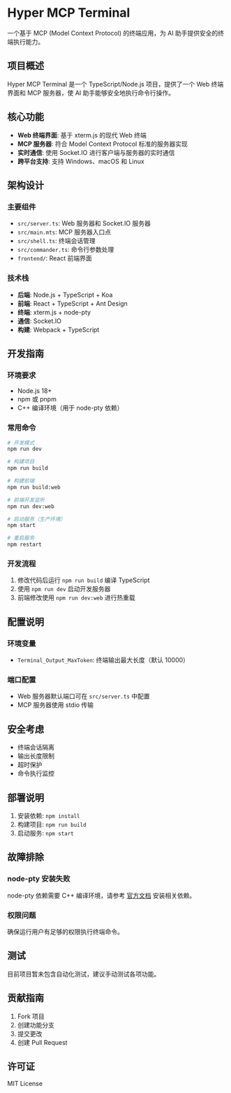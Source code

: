 # Hyper MCP Terminal

一个基于 MCP (Model Context Protocol) 的终端应用，为 AI 助手提供安全的终端执行能力。

## 项目概述

Hyper MCP Terminal 是一个 TypeScript/Node.js 项目，提供了一个 Web 终端界面和 MCP 服务器，使 AI 助手能够安全地执行命令行操作。

## 核心功能

- **Web 终端界面**: 基于 xterm.js 的现代 Web 终端
- **MCP 服务器**: 符合 Model Context Protocol 标准的服务器实现
- **实时通信**: 使用 Socket.IO 进行客户端与服务器的实时通信
- **跨平台支持**: 支持 Windows、macOS 和 Linux

## 架构设计

### 主要组件

- `src/server.ts`: Web 服务器和 Socket.IO 服务器
- `src/main.mts`: MCP 服务器入口点
- `src/shell.ts`: 终端会话管理
- `src/commander.ts`: 命令行参数处理
- `frontend/`: React 前端界面

### 技术栈

- **后端**: Node.js + TypeScript + Koa
- **前端**: React + TypeScript + Ant Design
- **终端**: xterm.js + node-pty
- **通信**: Socket.IO
- **构建**: Webpack + TypeScript

## 开发指南

### 环境要求

- Node.js 18+
- npm 或 pnpm
- C++ 编译环境（用于 node-pty 依赖）

### 常用命令

```bash
# 开发模式
npm run dev

# 构建项目
npm run build

# 构建前端
npm run build:web

# 前端开发监听
npm run dev:web

# 启动服务（生产环境）
npm start

# 重启服务
npm restart
```

### 开发流程

1. 修改代码后运行 `npm run build` 编译 TypeScript
2. 使用 `npm run dev` 启动开发服务器
3. 前端修改使用 `npm run dev:web` 进行热重载

## 配置说明

### 环境变量

- `Terminal_Output_MaxToken`: 终端输出最大长度（默认 10000）

### 端口配置

- Web 服务器默认端口可在 `src/server.ts` 中配置
- MCP 服务器使用 stdio 传输

## 安全考虑

- 终端会话隔离
- 输出长度限制
- 超时保护
- 命令执行监控

## 部署说明

1. 安装依赖: `npm install`
2. 构建项目: `npm run build`
3. 启动服务: `npm start`

## 故障排除

### node-pty 安装失败

node-pty 依赖需要 C++ 编译环境，请参考 [官方文档](https://github.com/microsoft/node-pty#dependencies) 安装相关依赖。

### 权限问题

确保运行用户有足够的权限执行终端命令。

## 测试

目前项目暂未包含自动化测试，建议手动测试各项功能。

## 贡献指南

1. Fork 项目
2. 创建功能分支
3. 提交更改
4. 创建 Pull Request

## 许可证

MIT License